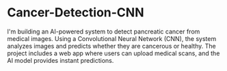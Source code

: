 # Cancer-Detection-CNN
I'm building an AI-powered system to detect pancreatic cancer from medical images. Using a Convolutional Neural Network (CNN), the system analyzes images and predicts whether they are cancerous or healthy. The project includes a web app where users can upload medical scans, and the AI model provides instant predictions. 
